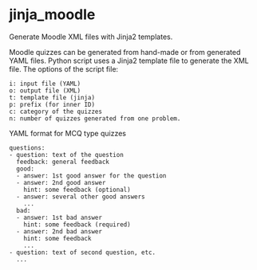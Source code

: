 # jinja_moodle
Generate Moodle XML files with Jinja2 templates.

Moodle quizzes can be generated from hand-made or from generated YAML files.
Python script uses a Jinja2 template file to generate the XML file.
The options of the script file:

    i: input file (YAML)
    o: output file (XML)
    t: template file (jinja)
    p: prefix (for inner ID)
    c: category of the quizzes
    n: number of quizzes generated from one problem.
    
YAML format for MCQ type quizzes

    questions:
    - question: text of the question
      feedback: general feedback
      good:
      - answer: 1st good answer for the question
      - answer: 2nd good answer
        hint: some feedback (optional)
      - answer: several other good answers
        ...
      bad:
      - answer: 1st bad answer
        hint: some feedback (required)
      - answer: 2nd bad answer
        hint: some feedback
        ...
    - question: text of second question, etc.
      ...
